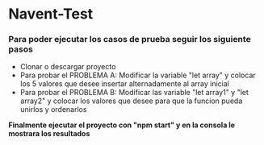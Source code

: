 # Navent-Test

### Para poder ejecutar los casos de prueba seguir los siguiente pasos


* Clonar o descargar proyecto
* Para probar el PROBLEMA A: Modificar la variable "let array" y colocar los 5 valores que desee insertar alternadamente al array inicial
* Para probar el PROBLEMA B: Modificar las variable "let array1" y "let array2" y colocar los valores que desee para que la funcion pueda unirlos y ordenarlos

**Finalmente ejecutar el proyecto con "npm start" y en la consola le mostrara los resultados**